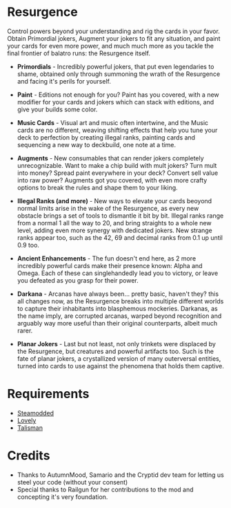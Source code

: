 # Resurgence
Control powers beyond your understanding and rig the cards in your favor. Obtain Primordial jokers, Augment your jokers to fit any situation, and paint your cards for even more power, and much much more as you tackle the final frontier of balatro runs: the Resurgence itself. 

- **Primordials** - Incredibly powerful jokers, that put even legendaries to shame, obtained only through summoning the wrath of the Resurgence and facing it's perils for yourself.

- **Paint** - Editions not enough for you? Paint has you covered, with a new modifier for your cards and jokers which can stack with editions, and give your builds some color.

- **Music Cards** - Visual art and music often intertwine, and the Music cards are no different, weaving shifting effects that help you tune your deck to perfection by creating illegal ranks, painting cards and sequencing a new way to deckbuild, one note at a time. 

- **Augments** - New consumables that can render jokers completely unrecognizable. Want to make a chip build with mult jokers? Turn mult into money? Spread paint everywhere in your deck? Convert sell value into raw power? Augments got you covered, with even more crafty options to break the rules and shape them to your liking.

- **Illegal Ranks (and more)** - New ways to elevate your cards beoyond normal limits arise in the wake of the Resurgence, as every new obstacle brings a set of tools to dismantle it bit by bit. Illegal ranks range from a normal 1 all the way to 20, and bring straights to a whole new level, adding even more synergy with dedicated jokers. New strange ranks appear too, such as the 42, 69 and decimal ranks from 0.1 up until 0.9 too. 

- **Ancient Enhancements** - The fun doesn't end here, as 2 more incredibly powerful cards make their presence known: Alpha and Omega. Each of these can singlehandedly lead you to victory, or leave you defeated as you grasp for their power.

- **Darkana** - Arcanas have always been... pretty basic, haven't they? this all changes now, as the Resurgence breaks into multiple different worlds to capture their inhabitants into blasphemous mockeries. Darkanas, as the name imply, are corrupted arcanas, warped beyond recognition and arguably way more useful than their original counterparts, albeit much rarer. 

- **Planar Jokers** - Last but not least, not only trinkets were displaced by the Resurgence, but creatures and powerful artifacts too. Such is the fate of planar jokers, a crystallized version of many outerversal entities, turned into cards to use against the phenomena that holds them captive. 

# Requirements
- [Steamodded](https://github.com/Steamopollys/Steamodded)
- [Lovely](https://github.com/ethangreen-dev/lovely-injector)
- [Talisman](https://github.com/MathIsFun0/Talisman)

# Credits 
- Thanks to AutumnMood, Samario and the Cryptid dev team for letting us steel your code (without your consent)
- Special thanks to Railgun for her contributions to the mod and concepting it's very foundation.
